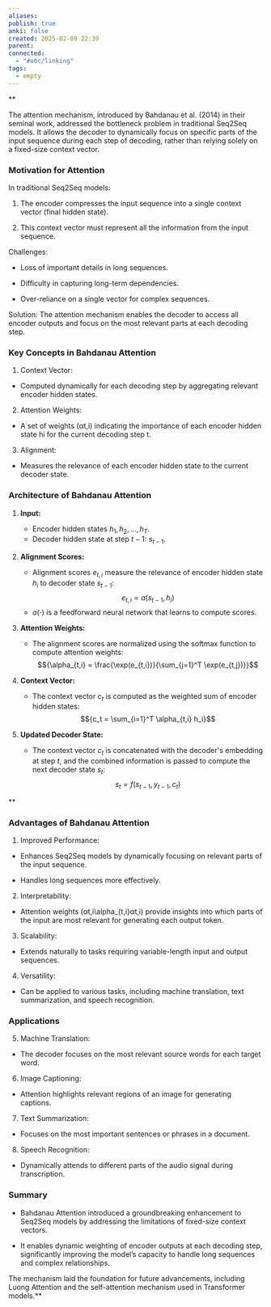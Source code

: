 ```yaml
---
aliases: 
publish: true
anki: false
created: 2025-02-09 22:39
parent:
connected:
  - "#обс/linking"
tags:
  - empty
---
```

**

The attention mechanism, introduced by Bahdanau et al. (2014) in their seminal work, addressed the bottleneck problem in traditional Seq2Seq models. It allows the decoder to dynamically focus on specific parts of the input sequence during each step of decoding, rather than relying solely on a fixed-size context vector.

### Motivation for Attention

In traditional Seq2Seq models:

1. The encoder compresses the input sequence into a single context vector (final hidden state).
    
2. This context vector must represent all the information from the input sequence.
    

Challenges:

- Loss of important details in long sequences.
    
- Difficulty in capturing long-term dependencies.
    
- Over-reliance on a single vector for complex sequences.
    

Solution: The attention mechanism enables the decoder to access all encoder outputs and focus on the most relevant parts at each decoding step.

### Key Concepts in Bahdanau Attention

1. Context Vector:
    

- Computed dynamically for each decoding step by aggregating relevant encoder hidden states.
    

2. Attention Weights:
    

- A set of weights (αt,i) indicating the importance of each encoder hidden state hi​ for the current decoding step t.
    

3. Alignment:
    

- Measures the relevance of each encoder hidden state to the current decoder state.
    

### Architecture of Bahdanau Attention

1. **Input:**
   - Encoder hidden states ${h_1, h_2, \dots, h_T}$.
   - Decoder hidden state at step $t-1$: ${s_{t-1}}$.

2. **Alignment Scores:**
   - Alignment scores ${e_{t,i}}$ measure the relevance of encoder hidden state ${h_i}$ to decoder state ${s_{t-1}}$:
     $${e_{t,i} = a(s_{t-1}, h_i)}$$
   - ${a(\cdot)}$ is a feedforward neural network that learns to compute scores.

3. **Attention Weights:**
   - The alignment scores are normalized using the softmax function to compute attention weights:
     $${\alpha_{t,i} = \frac{\exp(e_{t,i})}{\sum_{j=1}^T \exp(e_{t,j})}}$$

4. **Context Vector:**
   - The context vector ${c_t}$ is computed as the weighted sum of encoder hidden states:
     $${c_t = \sum_{i=1}^T \alpha_{t,i} h_i}$$

5. **Updated Decoder State:**
   - The context vector ${c_t}$ is concatenated with the decoder's embedding at step ${t}$, and the combined information is passed to compute the next decoder state ${s_t}$:
     $${s_t = f(s_{t-1}, y_{t-1}, c_t)}$$

**

### Advantages of Bahdanau Attention

1. Improved Performance:
    

- Enhances Seq2Seq models by dynamically focusing on relevant parts of the input sequence.
    
- Handles long sequences more effectively.
    

2. Interpretability:
    

- Attention weights (αt,i\alpha_{t,i}αt,i​) provide insights into which parts of the input are most relevant for generating each output token.
    

3. Scalability:
    

- Extends naturally to tasks requiring variable-length input and output sequences.
    

4. Versatility:
    

- Can be applied to various tasks, including machine translation, text summarization, and speech recognition.
    

### Applications

5. Machine Translation:
    

- The decoder focuses on the most relevant source words for each target word.
    

6. Image Captioning:
    

- Attention highlights relevant regions of an image for generating captions.
    

7. Text Summarization:
    

- Focuses on the most important sentences or phrases in a document.
    

8. Speech Recognition:
    

- Dynamically attends to different parts of the audio signal during transcription.
    

### Summary

- Bahdanau Attention introduced a groundbreaking enhancement to Seq2Seq models by addressing the limitations of fixed-size context vectors.
    
- It enables dynamic weighting of encoder outputs at each decoding step, significantly improving the model’s capacity to handle long sequences and complex relationships.
    

The mechanism laid the foundation for future advancements, including Luong Attention and the self-attention mechanism used in Transformer models.**